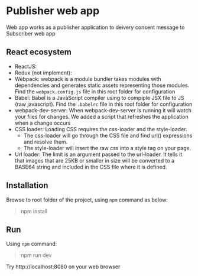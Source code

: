 # Publisher web app
Web app works as a publisher application to deivery consent message to Subscriber web app

## React ecosystem

- ReactJS: 
- Redux (not implement): 
- Webpack: webpack is a module bundler takes modules with dependencies and generates static assets representing those modules. Find the `webpack.config.js` file in this root folder for configuration
- Babel: Babel is a JavaScript compiler using to compiple JSX file to JS (raw javascript). Find the `.babelrc` file in this root folder for configuration
- webpack-dev-server: When webpack-dev-server is running it will watch your files for changes. We added a script that refreshes the application when a change occurs
- CSS loader: Loading CSS requires the css-loader and the style-loader.
	- The css-loader will go through the CSS file and find url() expressions and resolve them.
	- The style-loader will insert the raw css into a style tag on your page.
- Url loader: The limit is an argument passed to the url-loader. It tells it that images that are 25KB or smaller in size will be converted to a BASE64 string and included in the CSS file where it is defined.

## Installation

Browse to root folder of the project, using `npm` command as below:

> npm install

## Run

Using `npm` command:

> npm run dev

Try http://localhost:8080 on your web browser